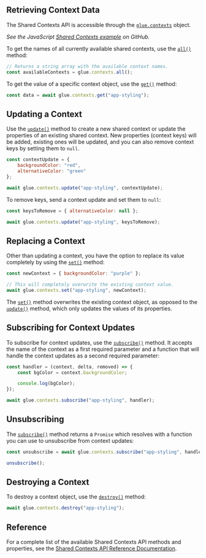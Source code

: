 ## Retrieving Context Data

The Shared Contexts API is accessible through the [`glue.contexts`](../../../../reference/glue/latest/shared%20contexts/index.html) object.

*See the JavaScript [Shared Contexts example](https://github.com/Glue42/js-examples/tree/master/shared-context-example) on GitHub.*

To get the names of all currently available shared contexts, use the [`all()`](../../../../reference/glue/latest/shared%20contexts/index.html#API-all) method:

```javascript
// Returns a string array with the available context names.
const availableContexts = glue.contexts.all();
```

To get the value of a specific context object, use the [`get()`](../../../../reference/glue/latest/shared%20contexts/index.html#API-get) method:

```javascript
const data = await glue.contexts.get("app-styling");
```

## Updating a Context

Use the [`update()`](../../../../reference/glue/latest/shared%20contexts/index.html#API-update) method to create a new shared context or update the properties of an existing shared context. New properties (context keys) will be added, existing ones will be updated, and you can also remove context keys by setting them to `null`.

```javascript
const contextUpdate = {
    backgroundColor: "red",
    alternativeColor: "green"
};

await glue.contexts.update("app-styling", contextUpdate);
```

To remove keys, send a context update and set them to `null`:

```javascript
const keysToRemove = { alternativeColor: null };

await glue.contexts.update("app-styling", keysToRemove);
```

## Replacing a Context

Other than updating a context, you have the option to replace its value completely by using the [`set()`](../../../../reference/glue/latest/shared%20contexts/index.html#API-set) method:

```javascript
const newContext = { backgroundColor: "purple" };

// This will completely overwrite the existing context value.
await glue.contexts.set("app-styling", newContext);
```

The [`set()`](../../../../reference/glue/latest/shared%20contexts/index.html#API-set) method overwrites the existing context object, as opposed to the [`update()`](../../../../reference/glue/latest/shared%20contexts/index.html#API-update) method, which only updates the values of its properties.

## Subscribing for Context Updates

To subscribe for context updates, use the [`subscribe()`](../../../../reference/glue/latest/shared%20contexts/index.html#API-subscribe) method. It accepts the name of the context as a first required parameter and a function that will handle the context updates as a second required parameter:

```javascript
const handler = (context, delta, removed) => {
    const bgColor = context.backgroundColor;

    console.log(bgColor);
});

await glue.contexts.subscribe("app-styling", handler); 
```

## Unsubscribing

The [`subscribe()`](../../../../reference/glue/latest/shared%20contexts/index.html#API-subscribe) method returns a `Promise` which resolves with a function you can use to unsubscribe from context updates:

```javascript
const unsubscribe = await glue.contexts.subscribe("app-styling", handler);

unsubscribe();
```

## Destroying a Context

To destroy a context object, use the [`destroy()`](../../../../reference/glue/latest/shared%20contexts/index.html#API-destroy) method:

```javascript
await glue.contexts.destroy("app-styling");
```

## Reference

For a complete list of the available Shared Contexts API methods and properties, see the [Shared Contexts API Reference Documentation](../../../../reference/glue/latest/shared%20contexts/index.html).